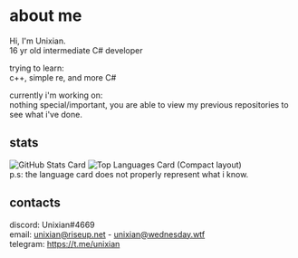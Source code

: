 # about me

Hi, I'm Unixian.\
16 yr old intermediate C# developer

trying to learn:\
c++, simple re, and more C#

currently i'm working on:\
nothing special/important, you are able to view my previous repositories to see what i've done.

## stats
![GitHub Stats Card](https://github-readme-stats.vercel.app/api?username=notunixian)
![Top Languages Card (Compact layout)](https://github-readme-stats.vercel.app/api/top-langs/?username=notunixian&layout=compact)\
p.s: the language card does not properly represent what i know.

## contacts
discord: Unixian#4669\
email: unixian@riseup.net - unixian@wednesday.wtf\
telegram: https://t.me/unixian

